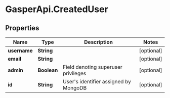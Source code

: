 # GasperApi.CreatedUser

## Properties

Name | Type | Description | Notes
------------ | ------------- | ------------- | -------------
**username** | **String** |  | [optional] 
**email** | **String** |  | [optional] 
**admin** | **Boolean** | Field denoting superuser privileges | [optional] 
**id** | **String** | User&#39;s identifier assigned by MongoDB | [optional] 


